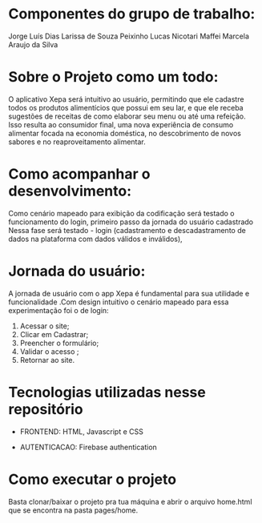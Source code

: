 # Componentes do grupo de trabalho:
Jorge Luís Dias 
Larissa de Souza Peixinho
Lucas Nicotari Maffei
Marcela Araujo da Silva


# Sobre o Projeto como um todo:
O aplicativo Xepa será intuitivo ao usuário, permitindo que ele cadastre todos os produtos alimentícios que possui em seu lar, e que ele receba sugestões de receitas de como elaborar seu menu ou até uma refeição. Isso resulta ao consumidor final, uma nova experiência de consumo alimentar focada na economia doméstica, no descobrimento de novos sabores e no reaproveitamento alimentar.


# Como acompanhar o desenvolvimento:
Como cenário mapeado para exibição da codificação será testado o funcionamento do login, primeiro passo da jornada do usuário cadastrado Nessa fase será testado - login (cadastramento e descadastramento de dados na plataforma com dados válidos e inválidos), 

# Jornada do usuário:
A jornada de usuário com o app Xepa é fundamental para sua utilidade e funcionalidade .Com design intuitivo o cenário mapeado para essa experimentação foi o de login:
1. Acessar o site;
2. Clicar em Cadastrar;
3. Preencher o formulário;
4. Validar o acesso ;
5. Retornar ao site.


# Tecnologias utilizadas nesse repositório

* FRONTEND: HTML, Javascript e CSS

* AUTENTICACAO: Firebase authentication




# Como executar o projeto

Basta clonar/baixar o projeto pra tua máquina e abrir o arquivo home.html que se encontra na pasta pages/home.